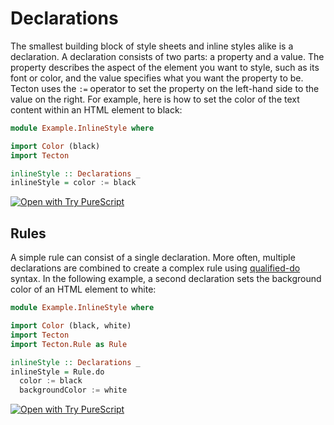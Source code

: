 # Declarations

The smallest building block of style sheets and inline styles alike is a declaration. A declaration consists of two parts: a property and a value. The property describes the aspect of the element you want to style, such as its font or color, and the value specifies what you want the property to be. Tecton uses the `:=` operator to set the property on the left-hand side to the value on the right. For example, here is how to set the color of the text content within an HTML element to black:

```haskell
module Example.InlineStyle where

import Color (black)
import Tecton

inlineStyle :: Declarations _
inlineStyle = color := black
```

[![Open with Try PureScript](https://shields.io/badge/-Open%20in%20Try%20PureScript-303748?logo=data:image/png;base64,iVBORw0KGgoAAAANSUhEUgAAABAAAAAQCAYAAAAf8/9hAAAAAXNSR0IArs4c6QAAAERlWElmTU0AKgAAAAgAAYdpAAQAAAABAAAAGgAAAAAAA6ABAAMAAAABAAEAAKACAAQAAAABAAAAEKADAAQAAAABAAAAEAAAAAA0VXHyAAAArElEQVQ4EeWRzQ6CMBCECSJnwOfiwN2YmCgn49F49cnrzNLdDFhfQDdpd+fbH2hbVf9lKaUaizZ/PTmSByv53I5AO8FjcQgKWqyXFGrYs0nAFEMAn0wEKARIN45ZSzMNfza1bHu4u2gNOzYIuFDMDnKyc73xN2gOdzv51w2YWKbHbzpTn7sfwQAmH0mIuHe98bzYNho1QGKUYr41n6xkg/atYlRfc0e9Svy+eAM93kRyOW/z2AAAAABJRU5ErkJggg==&style=flat)](https://try.purescript.org/?code=LYewJgrgNgpgBAUQB4ENgAdYDoCSA7KASzxgGUAXAT1jgHcALGAJxgChXCMQny4AFFlAhh4ACgCqeQuQA0cUQBIAlHNEAeAHxKlHLj0QAzAzADGvUQiOnyOzum68AKk0p8ILUiaaF05lnhEmJTgUAGc4Z1d3Mi8fcl17fUlQlGMsAGEQZhMxCDwU40zsmB0EhzhMqG55ACMoFBMAa1s9J2sQPHZiIhIKangALgG4ABFTeqYUckIO8IB9DgJiMioaAF44ExAqpjgBjbqGxvZgFGI94ctjMzhJaVZT87XWOAiXNw9Y3yx-QJfXuAKOB5AowIpMHL-V5AuAAIjU6BYGjUWxEGlhcE0cF+zHwPXg3WWfRoWPhAHpUTBkWTEVTYUA)

## Rules

A simple rule can consist of a single declaration. More often, multiple declarations are combined to create a complex rule using [qualified-do](https://jordanmartinez.github.io/purescript-jordans-reference-site/content/11-Syntax/06-Modifying-Do-Ado-Syntax-Sugar/src/13-Qualified-Do-ps.html) syntax. In the following example, a second declaration sets the background color of an HTML element to white:

```haskell
module Example.InlineStyle where

import Color (black, white)
import Tecton
import Tecton.Rule as Rule

inlineStyle :: Declarations _
inlineStyle = Rule.do
  color := black
  backgroundColor := white
```

[![Open with Try PureScript](https://shields.io/badge/-Open%20in%20Try%20PureScript-303748?logo=data:image/png;base64,iVBORw0KGgoAAAANSUhEUgAAABAAAAAQCAYAAAAf8/9hAAAAAXNSR0IArs4c6QAAAERlWElmTU0AKgAAAAgAAYdpAAQAAAABAAAAGgAAAAAAA6ABAAMAAAABAAEAAKACAAQAAAABAAAAEKADAAQAAAABAAAAEAAAAAA0VXHyAAAArElEQVQ4EeWRzQ6CMBCECSJnwOfiwN2YmCgn49F49cnrzNLdDFhfQDdpd+fbH2hbVf9lKaUaizZ/PTmSByv53I5AO8FjcQgKWqyXFGrYs0nAFEMAn0wEKARIN45ZSzMNfza1bHu4u2gNOzYIuFDMDnKyc73xN2gOdzv51w2YWKbHbzpTn7sfwQAmH0mIuHe98bzYNho1QGKUYr41n6xkg/atYlRfc0e9Svy+eAM93kRyOW/z2AAAAABJRU5ErkJggg==&style=flat)](https://try.purescript.org/?code=LYewJgrgNgpgBAUQB4ENgAdYDoCSA7KASzxgGUAXAT1jgHcALGAJxgChXCMQny4AFFlAhh4ACgCqeQuQA0cUQBIAlHNEAeAHxKlHLj0QAzAzADGvUQiOnyOzum68AKk0p8ILUiaaF05lnhEmJTgUAGc4Z1d3Mi8fcl17fUlQlGMsAGEQZhMxCDwU40zsmB0EhzhMqG55ACMoFBMAazkGaRKy-UdrEDwOp268LAAlaHgwuBHYdmIiEgpqeAAuRbgAEVN6phRyQh7wgH0OAmIyKhoAXgnRrDAQVjg4ExAqpjhFy7qGxvu4Gq+AcyYIDyYEq1XedHobXYwBQxDeK0sxjMcEk0lYsPh5x+kTcHliviw-kCPweCjgeQKMCKTBypLg5LgACI1OgWBo1E8RBomXBNHBicx8LN4DMTvMaPyWQB6LkwDnStnyplAA)